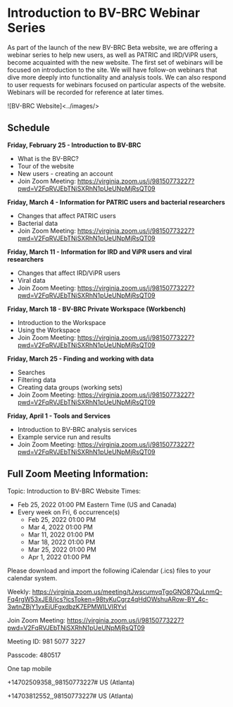 # Introduction to BV-BRC Webinar Series

As part of the launch of the new BV-BRC Beta website, we are offering a webinar series to help new users, as well as PATRIC and IRD/ViPR users, become acquainted with the new website. The first set of webinars will be focused on introduction to the site. We will have follow-on webinars that dive more deeply into functionality and analysis tools. We can also respond to user requests for webinars focused on particular aspects of the website. Webinars will be recorded for reference at later times.

![BV-BRC Website]<../images/>


## Schedule

**Friday, February 25 - Introduction to BV-BRC**
* What is the BV-BRC?
* Tour of the website
* New users - creating an account
* Join Zoom Meeting: <https://virginia.zoom.us/j/98150773227?pwd=V2FqRVJEbTNiSXRhN1pUeUNpMjRsQT09>

**Friday, March 4 - Information for PATRIC users and bacterial researchers**
* Changes that affect PATRIC users
* Bacterial data
* Join Zoom Meeting: <https://virginia.zoom.us/j/98150773227?pwd=V2FqRVJEbTNiSXRhN1pUeUNpMjRsQT09>

**Friday, March 11 - Information for IRD and ViPR users and viral researchers**
* Changes that affect IRD/ViPR users
* Viral data
* Join Zoom Meeting: <https://virginia.zoom.us/j/98150773227?pwd=V2FqRVJEbTNiSXRhN1pUeUNpMjRsQT09>

**Friday, March 18 - BV-BRC Private Workspace (Workbench)** 
* Introduction to the Workspace
* Using the Workspace
* Join Zoom Meeting: <https://virginia.zoom.us/j/98150773227?pwd=V2FqRVJEbTNiSXRhN1pUeUNpMjRsQT09>

**Friday, March 25 - Finding and working with data**
* Searches 
* Filtering data
* Creating data groups (working sets)
* Join Zoom Meeting: <https://virginia.zoom.us/j/98150773227?pwd=V2FqRVJEbTNiSXRhN1pUeUNpMjRsQT09>

**Friday, April 1 - Tools and Services**
* Introduction to BV-BRC analysis services
* Example service run and results
* Join Zoom Meeting: <https://virginia.zoom.us/j/98150773227?pwd=V2FqRVJEbTNiSXRhN1pUeUNpMjRsQT09>


## Full Zoom Meeting Information:

Topic: Introduction to BV-BRC Website
Times: 
* Feb 25, 2022 01:00 PM Eastern Time (US and Canada)
* Every week on Fri, 6 occurrence(s)
  * Feb 25, 2022 01:00 PM
  * Mar 4, 2022 01:00 PM
  * Mar 11, 2022 01:00 PM
  * Mar 18, 2022 01:00 PM
  * Mar 25, 2022 01:00 PM
  * Apr 1, 2022 01:00 PM

Please download and import the following iCalendar (.ics) files to your calendar system.

Weekly: <https://virginia.zoom.us/meeting/tJwscumvqTgoGNO87QuLnmQ-Fq4rgW53xJE8/ics?icsToken=98tyKuCgrz4qHdOWshuARow-BY_4c-3wtnZBjY1yxEjUFgxdbzK7EPMWILVIRYvI>

Join Zoom Meeting: <https://virginia.zoom.us/j/98150773227?pwd=V2FqRVJEbTNiSXRhN1pUeUNpMjRsQT09>

Meeting ID: 981 5077 3227

Passcode: 480517

One tap mobile

+14702509358,,98150773227# US (Atlanta)

+14703812552,,98150773227# US (Atlanta)
